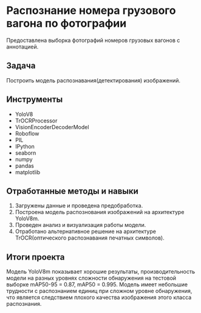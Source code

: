 # Распознание номера грузового вагона по фотографии 

Предоставлена выборка фотографий номеров грузовых вагонов с аннотацией.

## Задача

Построить модель распознавания(детектирования) изображений.

## Инструменты
- YoloV8
- TrOCRProcessor
- VisionEncoderDecoderModel
- Roboflow
- PIL
- IPython
- seaborn
- numpy
- pandas
- matplotlib

## Отработанные методы и навыки
1. Загружены данные и проведена предобработка.
2. Построена модель распознования изображений на архитектуре YoloV8m.
3. Проведен анализ и визуализация работы модели.
4. Отработано альтернативное решение на архитектуре TrOCR(оптического распознавания печатных символов).



## Итоги проекта
Модель YoloV8m показывает хорошие результаты, производительность модели на разных уровнях сложности обнаружения на тестовой выборке mAP50-95 = 0.87, mAP50 = 0.995. Модель имеет небольшие трудности с распознанием единиц при сложном уровне обнаружения, что является следствием плохого качества изображения этого класса распознания.
